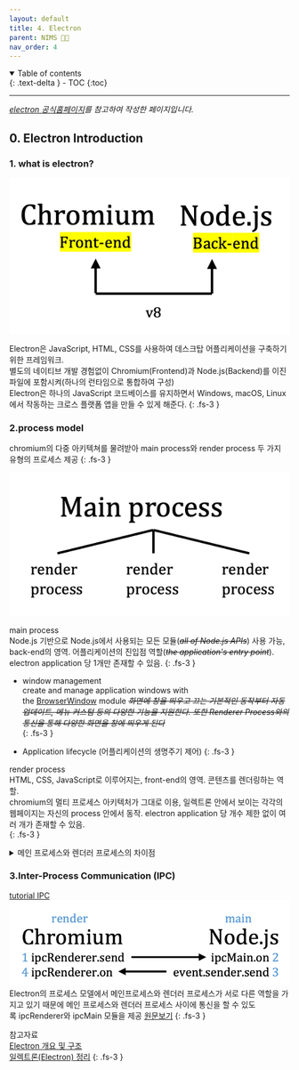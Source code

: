 ```yaml
---
layout: default
title: 4. Electron
parent: NIMS 👩‍💻 
nav_order: 4
---
```


<details open markdown="block">
  <summary>
    Table of contents
  </summary>
  {: .text-delta }
- TOC
{:toc}
</details>

---
_[electron 공식홈페이지]("https://www.electronjs.org/")를 참고하여 작성한 페이지입니다._
## 0. Electron Introduction
### 1. what is electron? 
![web_application27.png](https://github.com/Sujinkim-625/Sujinkim-625.github.io/blob/main/docs/nims/image/web_application27.png?raw=true) 


Electron은 JavaScript, HTML, CSS를 사용하여 데스크탑 어플리케이션을 구축하기 위한 프레임워크.    
별도의 네이티브 개발 경험없이 Chromium(Frontend)과 Node.js(Backend)를 이진파일에 포함시켜(하나의 런타임으로 통합하여 구성)    
Electron은 하나의 JavaScript 코드베이스를 유지하면서 Windows, macOS, Linux에서 작동하는 크로스 플랫폼 앱을 만들 수 있게 해준다.
{: .fs-3 }   

### 2.process model

chromium의 다중 아키텍쳐를 물려받아 main process와 render process 두 가지 유형의 프로세스 제공 
{: .fs-3 }  

![web_application28.png](https://github.com/Sujinkim-625/Sujinkim-625.github.io/blob/main/docs/nims/image/web_application28.png?raw=true)   

main process   
Node.js 기반으로 Node.js에서 사용되는 모든 모듈(~~*all of Node.js APIs*~~) 사용 가능, back-end의 영역. 어플리케이션의 진입점 역할(*~~the application's entry point~~*). electron application 당 1개만 존재할 수 있음.
{: .fs-3 }   

*  window management   
create and manage application windows with the [BrowserWindow](https://www.electronjs.org/docs/latest/api/browser-window) module
*~~화면에 창을 띄우고 끄는 기본적인 동작부터 자동 업데이트, 메뉴 커스텀 등의 다양한 기능을 지원한다. 또한 Renderer Process와의 통신을 통해 다양한 화면을 창에 띄우게 된다~~*  
{: .fs-3 }   

* Application lifecycle (어플리케이션의 생명주기 제어)
{: .fs-3 }   

render process  
HTML, CSS, JavaScript로 이루어지는, front-end의 영역. 콘텐츠를 렌더링하는 역할.   
chromium의 멀티 프로세스 아키텍처가 그대로 이용, 일렉트론 안에서 보이는 각각의 웹페이지는 자신의 process 안에서 동작. electron application 당 개수 제한 없이 여러 개가 존재할 수 있음.   
{: .fs-3 }   

<details>
<summary>
메인 프로세스와 렌더러 프로세스의 차이점   
</summary>
<div markdown="1">

[원문보기]("https://tinydew4.gitbooks.io/electron-ko/content/tutorial/quick-start.html")

메인 프로세스는 BrowserWindow Class를 사용하여 새로운 창을 만들 수 있습니다.  BrowserWindow 인스턴스는 따로 분리된 프로세스에서 렌더링 되며 이 프로세스를 렌더러 프로세스라고 합니다. BrowserWindow 인스턴스가 소멸할 때 그 창의 렌더러 프로세스도 같이 소멸합니다.
{: .fs-3 }   
    
메인 프로세스는 모든 웹 페이지와 렌더러 프로세스를 관리하며 렌더러 프로세스는 각각의 프로세스에 고립되며 웹 페이지의 작동에만 영향을 끼칩니다.
{: .fs-3 }   
    
웹 페이지 내에선 기본적으로 네이티브 GUI와 관련된 API를 호출할 수 없도록 설계 되어 있습니다. 왜냐하면 웹 페이지 내에서 네이티브 GUI 리소스를 관리하는 것은 보안에 취약하고 리소스를 누수시킬 수 있기 때문입니다. 꼭 웹 페이지 내에서 API를 사용해야 한다면 메인 프로세스에서 그 작업을 처리할 수 있도록 메인 프로세스와 통신을 해야 합니다.
{: .fs-3 }   
    
Electron에는 메인 프로세스와 렌더러 프로세스 사이에 통신을 할 수 있도록 [ipcRenderer](https://tinydew4.gitbooks.io/electron-ko/content/api/ipc-renderer.html)와 [ipcMain](https://tinydew4.gitbooks.io/electron-ko/content/api/ipc-main.html) 모듈을 제공하고 있습니다. 또는 [remote](https://tinydew4.gitbooks.io/electron-ko/content/api/remote.html) 모듈을 사용하여 RPC 스타일로 통신할 수도 있습니다
{: .fs-3 }   

</div>
</details>

### 3.Inter-Process Communication (IPC)
[tutorial IPC](https://www.electronjs.org/docs/latest/tutorial/ipc)  
![web_application29.png](https://github.com/Sujinkim-625/Sujinkim-625.github.io/blob/main/docs/nims/image/web_application29.png?raw=true)   
Electron의 프로세스 모델에서 메인프로세스와 렌더러 프로세스가 서로 다른 역할을 가지고 있기 때문에 메인 프로세스와 렌더러 프로세스 사이에 통신을 할 수 있도록 ipcRenderer와 ipcMain 모듈을 제공
[원문보기](https://velog.io/@qortmdalsdl/%EC%9D%BC%EB%A0%89%ED%8A%B8%EB%A1%A0Electron-%EC%A0%95%EB%A6%AC)
{: .fs-3 }   

참고자료   
[Electron 개요 및 구조](https://velog.io/@yijaee/Electron-%EA%B0%9C%EC%9A%94-%EB%B0%8F-%EA%B5%AC%EC%A1%B0)   
[일렉트론(Electron) 정리](https://velog.io/@qortmdalsdl/%EC%9D%BC%EB%A0%89%ED%8A%B8%EB%A1%A0Electron-%EC%A0%95%EB%A6%AC)
{: .fs-3 }   
